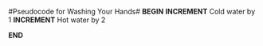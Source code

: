 #Pseudocode for Washing Your Hands#
**BEGIN**
 **INCREMENT** Cold water by 1
 **INCREMENT** Hot water by 2

**END**